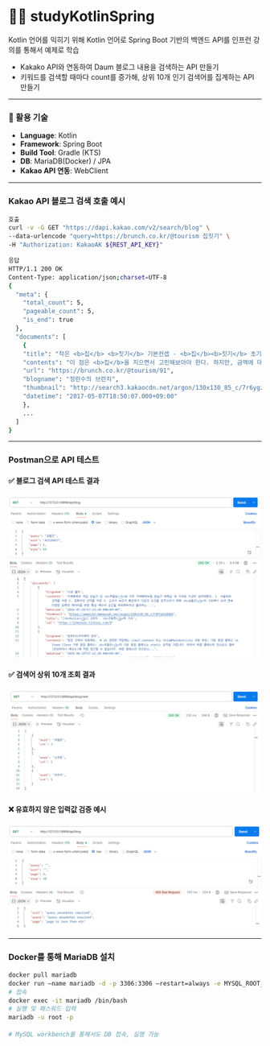 # ✍🏻 studyKotlinSpring
Kotlin 언어를 익히기 위해 Kotlin 언어로 Spring Boot 기반의 백엔드 API를 인프런 강의를 통해서 예제로 학습
- Kakako API와 연동하여 Daum 블로그 내용을 검색하는 API 만들기
- 키워드를 검색할 때마다 count를 증가해, 상위 10개 인기 검색어를 집계하는 API 만들기

---

### 🔧 활용 기술

- **Language**: Kotlin
- **Framework**: Spring Boot
- **Build Tool**: Gradle (KTS)
- **DB**: MariaDB(Docker) / JPA
- **Kakao API 연동**: WebClient

---

### Kakao API 블로그 검색 호출 예시

```bash
호출
curl -v -G GET "https://dapi.kakao.com/v2/search/blog" \
--data-urlencode "query=https://brunch.co.kr/@tourism 집짓기" \
-H "Authorization: KakaoAK ${REST_API_KEY}"
```

```bash
응답
HTTP/1.1 200 OK
Content-Type: application/json;charset=UTF-8
{
  "meta": {
    "total_count": 5,
    "pageable_count": 5,
    "is_end": true
  },
  "documents": [
    {
    "title": "작은 <b>집</b> <b>짓기</b> 기본컨셉 - <b>집</b><b>짓기</b> 초기구상하기",
    "contents": "이 점은 <b>집</b>을 지으면서 고민해보아야 한다. 하지만, 금액에 대한 가성비 대비 크게 문제되지 않을 부분이라 생각하여 설계로 극복하자...",
    "url": "https://brunch.co.kr/@tourism/91",
    "blogname": "정란수의 브런치",
    "thumbnail": "http://search3.kakaocdn.net/argon/130x130_85_c/7r6ygzbvBDc",
    "datetime": "2017-05-07T18:50:07.000+09:00"
    },
    ...
  ]
}
```

---

### Postman으로 API 테스트
#### ✅ 블로그 검색 API 테스트 결과
![블로그 검색](docs/image%20(12).png)
#### ✅ 검색어 상위 10개 조회 결과
![검색어 상위 10개 조회](docs/image%20(13).png)
#### ❌ 유효하지 않은 입력값 검증 예시
![유효하지 않은 입력값 검증](docs/image%20(14).png)

---

### Docker를 통해 MariaDB 설치
```bash
docker pull mariadb
docker run —name mariadb -d -p 3306:3306 —restart=always -e MYSQL_ROOT_PASSWORD=패스워드 mariadb
# 접속
docker exec -it mariadb /bin/bash
# 실행 및 패스워드 입력
mariadb -u root -p

# MySQL workbench를 통해서도 DB 접속, 실행 가능
```
